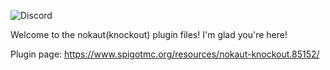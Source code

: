 ![Discord](https://img.shields.io/badge/discord-smaks6%239947-%237289DA?logo=discord&logoColor=white)

Welcome to the nokaut(knockout) plugin files!
I'm glad you're here!


Plugin page:
https://www.spigotmc.org/resources/nokaut-knockout.85152/
